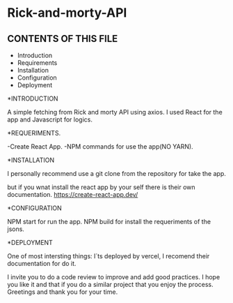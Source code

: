 # Rick-and-morty-API

CONTENTS OF THIS FILE
---------------------

 * Introduction
 * Requirements
 * Installation
 * Configuration
 * Deployment
 
*INTRODUCTION

A simple fetching from Rick and morty API using axios. I used React for the app and Javascript for logics.

*REQUERIMENTS.

-Create React App. -NPM commands for use the app(NO YARN).

*INSTALLATION

I personally recommend use a git clone from the repository for take the app.

but if you wnat install the react app by your self there is their own documentation. https://create-react-app.dev/

*CONFIGURATION

NPM start for run the app.
NPM build for install the requeriments of the jsons.

*DEPLOYMENT

One of most intersting things: I´ts deployed by vercel, I recomend their documentation for do it.

I invite you to do a code review to improve and add good practices. I hope you like it and that if you do a similar project that you enjoy the process. Greetings and thank you for your time.
